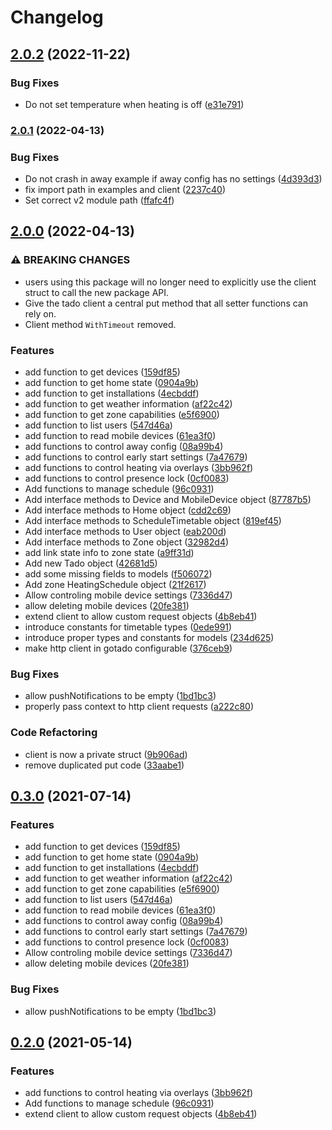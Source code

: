 # Changelog

## [2.0.2](https://github.com/gonzolino/gotado/compare/v2.0.1...v2.0.2) (2022-11-22)


### Bug Fixes

* Do not set temperature when heating is off ([e31e791](https://github.com/gonzolino/gotado/commit/e31e791a6ba2e1118c27f2f64c4f4187036c4755))

### [2.0.1](https://github.com/gonzolino/gotado/compare/v2.0.0...v2.0.1) (2022-04-13)


### Bug Fixes

* Do not crash in away example if away config has no settings ([4d393d3](https://github.com/gonzolino/gotado/commit/4d393d35f6adf42657d8f93d1f2ef094a94535e3))
* fix import path in examples and client ([2237c40](https://github.com/gonzolino/gotado/commit/2237c400b659c331d1d209fd21b559d4d9c07362))
* Set correct v2 module path ([ffafc4f](https://github.com/gonzolino/gotado/commit/ffafc4f1f69cda16b47f73d0a17656b37479d084))

## [2.0.0](https://github.com/gonzolino/gotado/compare/v1.0.0...v2.0.0) (2022-04-13)


### ⚠ BREAKING CHANGES

* users using this package will no longer need to explicitly use the client struct to call the new package API.
* Give the tado client a central put method that all setter functions can rely on.
* Client method `WithTimeout` removed.

### Features

* add function to get devices ([159df85](https://github.com/gonzolino/gotado/commit/159df8550544f0098f51b979727406f4fdd474a8))
* add function to get home state ([0904a9b](https://github.com/gonzolino/gotado/commit/0904a9b6c3f0b3beca3e62e284a678c97f25b0a5))
* add function to get installations ([4ecbddf](https://github.com/gonzolino/gotado/commit/4ecbddf762e0bbdc5969e765db46aab34a15deea))
* add function to get weather information ([af22c42](https://github.com/gonzolino/gotado/commit/af22c425251f9adcd944dbd4979e053aa8d28964))
* add function to get zone capabilities ([e5f6900](https://github.com/gonzolino/gotado/commit/e5f690048b0854739a8aff6ec111054b50eabb8a))
* add function to list users ([547d46a](https://github.com/gonzolino/gotado/commit/547d46aead79f41c9555ff54845552b303df79f0))
* add function to read mobile devices ([61ea3f0](https://github.com/gonzolino/gotado/commit/61ea3f0d075e4c952ec619cbea41a3b781b5193d))
* add functions to control away config ([08a99b4](https://github.com/gonzolino/gotado/commit/08a99b40dde4f94a91031772730c0a90ef3fe63b))
* add functions to control early start settings ([7a47679](https://github.com/gonzolino/gotado/commit/7a47679bd65116da45148741d97ead18ce30d201))
* add functions to control heating via overlays ([3bb962f](https://github.com/gonzolino/gotado/commit/3bb962f4c3dd398d3434b2ed23251e2151ad4991))
* add functions to control presence lock ([0cf0083](https://github.com/gonzolino/gotado/commit/0cf0083cb8d3d53b6fabc9b93fd222ff08950e6e))
* Add functions to manage schedule ([96c0931](https://github.com/gonzolino/gotado/commit/96c0931c09d89310672deabf01fdee37ff260d31))
* Add interface methods to Device and MobileDevice  object ([87787b5](https://github.com/gonzolino/gotado/commit/87787b5b3c72a0fbcc8c01903c769da696925e76))
* Add interface methods to Home object ([cdd2c69](https://github.com/gonzolino/gotado/commit/cdd2c69c688365e5600510acb4f900fdae472c94))
* Add interface methods to ScheduleTimetable object ([819ef45](https://github.com/gonzolino/gotado/commit/819ef45e33ae797a310ebd543ccc5190664faac9))
* Add interface methods to User object ([eab200d](https://github.com/gonzolino/gotado/commit/eab200ded14d483dc5c75ff500fc39449c0c8a2b))
* Add interface methods to Zone object ([32982d4](https://github.com/gonzolino/gotado/commit/32982d4c0ae333791275d0a3cedd3dd4cf3e7e4a))
* add link state info to zone state ([a9ff31d](https://github.com/gonzolino/gotado/commit/a9ff31d25b92c92be16349e9b4fba753c0fa5a0d))
* Add new Tado object ([42681d5](https://github.com/gonzolino/gotado/commit/42681d540eef2b5250a85a08a580130779795d11))
* add some missing fields to models ([f506072](https://github.com/gonzolino/gotado/commit/f5060721d468528673128433ffba1a00193cdac8))
* Add zone HeatingSchedule object ([21f2617](https://github.com/gonzolino/gotado/commit/21f2617d567e95a4d6caf39f7aeff48e4b74a6a7))
* Allow controling mobile device settings ([7336d47](https://github.com/gonzolino/gotado/commit/7336d47b39c0405a85206da7c50a13c970924cf7))
* allow deleting mobile devices ([20fe381](https://github.com/gonzolino/gotado/commit/20fe3812f36c81b9238df4bba3aa7657c322e09c))
* extend client to allow custom request objects ([4b8eb41](https://github.com/gonzolino/gotado/commit/4b8eb4130822ad1968310333ec13453ffedf9eb0))
* introduce constants for timetable types ([0ede991](https://github.com/gonzolino/gotado/commit/0ede991fb4ff9d1c618b7055d884746d07aff7b6))
* introduce proper types and constants for models ([234d625](https://github.com/gonzolino/gotado/commit/234d6257386414856ab39eeecf5e3aa10c37e59a))
* make http client in gotado configurable ([376ceb9](https://github.com/gonzolino/gotado/commit/376ceb94d8cd5e2f0f871f028aac92fc3c3db10a))


### Bug Fixes

* allow pushNotifications to be empty ([1bd1bc3](https://github.com/gonzolino/gotado/commit/1bd1bc3f0efc288d41a5c36ae90f2189a0f3c8bf))
* properly pass context to http client requests ([a222c80](https://github.com/gonzolino/gotado/commit/a222c80a2261e3c07f6948ad83443a6118c3f5b0))


### Code Refactoring

* client is now a private struct ([9b906ad](https://github.com/gonzolino/gotado/commit/9b906ad249631e8d298f6178bbf583e5cee68320))
* remove duplicated put code ([33aabe1](https://github.com/gonzolino/gotado/commit/33aabe14d08aaae16d2f9ebc690f9bf0d7093226))

## [0.3.0](https://www.github.com/gonzolino/gotado/compare/v0.2.0...v0.3.0) (2021-07-14)


### Features

* add function to get devices ([159df85](https://www.github.com/gonzolino/gotado/commit/159df8550544f0098f51b979727406f4fdd474a8))
* add function to get home state ([0904a9b](https://www.github.com/gonzolino/gotado/commit/0904a9b6c3f0b3beca3e62e284a678c97f25b0a5))
* add function to get installations ([4ecbddf](https://www.github.com/gonzolino/gotado/commit/4ecbddf762e0bbdc5969e765db46aab34a15deea))
* add function to get weather information ([af22c42](https://www.github.com/gonzolino/gotado/commit/af22c425251f9adcd944dbd4979e053aa8d28964))
* add function to get zone capabilities ([e5f6900](https://www.github.com/gonzolino/gotado/commit/e5f690048b0854739a8aff6ec111054b50eabb8a))
* add function to list users ([547d46a](https://www.github.com/gonzolino/gotado/commit/547d46aead79f41c9555ff54845552b303df79f0))
* add function to read mobile devices ([61ea3f0](https://www.github.com/gonzolino/gotado/commit/61ea3f0d075e4c952ec619cbea41a3b781b5193d))
* add functions to control away config ([08a99b4](https://www.github.com/gonzolino/gotado/commit/08a99b40dde4f94a91031772730c0a90ef3fe63b))
* add functions to control early start settings ([7a47679](https://www.github.com/gonzolino/gotado/commit/7a47679bd65116da45148741d97ead18ce30d201))
* add functions to control presence lock ([0cf0083](https://www.github.com/gonzolino/gotado/commit/0cf0083cb8d3d53b6fabc9b93fd222ff08950e6e))
* Allow controling mobile device settings ([7336d47](https://www.github.com/gonzolino/gotado/commit/7336d47b39c0405a85206da7c50a13c970924cf7))
* allow deleting mobile devices ([20fe381](https://www.github.com/gonzolino/gotado/commit/20fe3812f36c81b9238df4bba3aa7657c322e09c))


### Bug Fixes

* allow pushNotifications to be empty ([1bd1bc3](https://www.github.com/gonzolino/gotado/commit/1bd1bc3f0efc288d41a5c36ae90f2189a0f3c8bf))

## [0.2.0](https://www.github.com/gonzolino/gotado/compare/v0.1.0...v0.2.0) (2021-05-14)


### Features

* add functions to control heating via overlays ([3bb962f](https://www.github.com/gonzolino/gotado/commit/3bb962f4c3dd398d3434b2ed23251e2151ad4991))
* Add functions to manage schedule ([96c0931](https://www.github.com/gonzolino/gotado/commit/96c0931c09d89310672deabf01fdee37ff260d31))
* extend client to allow custom request objects ([4b8eb41](https://www.github.com/gonzolino/gotado/commit/4b8eb4130822ad1968310333ec13453ffedf9eb0))
